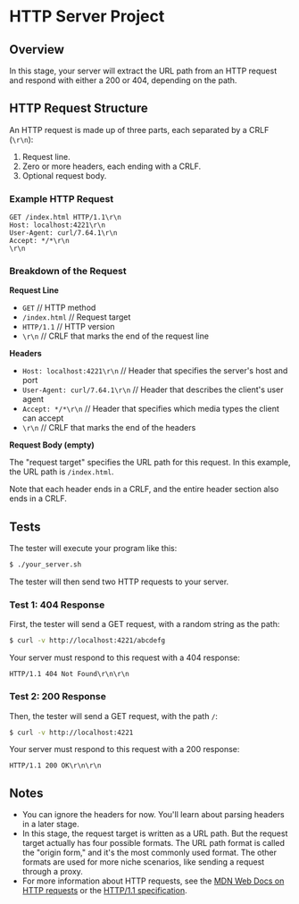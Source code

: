 # HTTP Server Project

## Overview

In this stage, your server will extract the URL path from an HTTP request and respond with either a 200 or 404, depending on the path.

## HTTP Request Structure

An HTTP request is made up of three parts, each separated by a CRLF (`\r\n`):

1. Request line.
2. Zero or more headers, each ending with a CRLF.
3. Optional request body.

### Example HTTP Request

```
GET /index.html HTTP/1.1\r\n
Host: localhost:4221\r\n
User-Agent: curl/7.64.1\r\n
Accept: */*\r\n
\r\n
```

### Breakdown of the Request

**Request Line**

- `GET`                          // HTTP method
- `/index.html`                  // Request target
- `HTTP/1.1`                     // HTTP version
- `\r\n`                         // CRLF that marks the end of the request line

**Headers**

- `Host: localhost:4221\r\n`     // Header that specifies the server's host and port
- `User-Agent: curl/7.64.1\r\n`  // Header that describes the client's user agent
- `Accept: */*\r\n`              // Header that specifies which media types the client can accept
- `\r\n`                         // CRLF that marks the end of the headers

**Request Body (empty)**

The "request target" specifies the URL path for this request. In this example, the URL path is `/index.html`.

Note that each header ends in a CRLF, and the entire header section also ends in a CRLF.

## Tests

The tester will execute your program like this:

```sh
$ ./your_server.sh
```

The tester will then send two HTTP requests to your server.

### Test 1: 404 Response

First, the tester will send a GET request, with a random string as the path:

```sh
$ curl -v http://localhost:4221/abcdefg
```

Your server must respond to this request with a 404 response:

```
HTTP/1.1 404 Not Found\r\n\r\n
```

### Test 2: 200 Response

Then, the tester will send a GET request, with the path `/`:

```sh
$ curl -v http://localhost:4221
```

Your server must respond to this request with a 200 response:

```
HTTP/1.1 200 OK\r\n\r\n
```

## Notes

- You can ignore the headers for now. You'll learn about parsing headers in a later stage.
- In this stage, the request target is written as a URL path. But the request target actually has four possible formats. The URL path format is called the "origin form," and it's the most commonly used format. The other formats are used for more niche scenarios, like sending a request through a proxy.
- For more information about HTTP requests, see the [MDN Web Docs on HTTP requests](https://developer.mozilla.org/en-US/docs/Web/HTTP/Messages) or the [HTTP/1.1 specification](https://www.w3.org/Protocols/rfc2616/rfc2616-sec5.html).